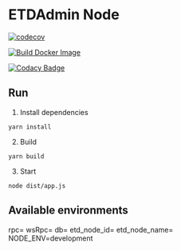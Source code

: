# ETDAdmin Node

[![codecov](https://codecov.io/gh/etherdata-blockchain/etd-local-admin-node/branch/main/graph/badge.svg?token=LFQZNAJM31)](https://codecov.io/gh/etherdata-blockchain/etd-local-admin-node)

[![Build Docker Image](https://github.com/etherdata-blockchain/etd-local-admin-node/actions/workflows/build-stable-image.yml/badge.svg)](https://github.com/etherdata-blockchain/etd-local-admin-node/actions/workflows/build-stable-image.yml)

[![Codacy Badge](https://app.codacy.com/project/badge/Grade/6e6e3147a2ac48209a6bfcdd7066c7d1)](https://www.codacy.com/gh/etherdata-blockchain/etd-local-admin-node/dashboard?utm_source=github.com&amp;utm_medium=referral&amp;utm_content=etherdata-blockchain/etd-local-admin-node&amp;utm_campaign=Badge_Grade)

## Run

1. Install dependencies

```
yarn install
```

2. Build
```
yarn build
```

3. Start

```
node dist/app.js
```

## Available environments

rpc=
wsRpc=
db=
etd_node_id=
etd_node_name=
NODE_ENV=development